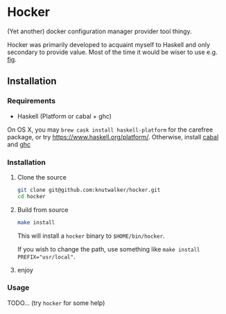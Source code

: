 # Hocker

(Yet another) docker configuration manager provider tool thingy.

Hocker was primarily developed to acquaint myself to Haskell and only
secondary to provide value. Most of the time it would be wiser to
use e.g. [fig](https://github.com/docker/fig).


## Installation

### Requirements

 - Haskell (Platform or cabal + ghc)

On OS X, you may `brew cask install haskell-platform` for the carefree package,
or try <https://www.haskell.org/platform/>. Otherwise, install
[cabal](https://www.haskell.org/cabal/) and [ghc](https://www.haskell.org/ghc/)

### Installation

1. Clone the source

    ```sh
    git clone git@github.com:knutwalker/hocker.git
    cd hocker
    ```

2. Build from source

    ```sh
    make install
    ```

    This will install a `hocker` binary to `$HOME/bin/hocker`.

    If you wish to change the path, use something like `make install PREFIX="usr/local"`.

3. enjoy

### Usage

TODO... (try `hocker` for some help)
